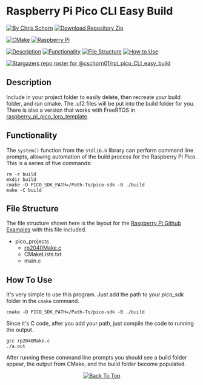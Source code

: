 # Raspberry Pi Pico CLI Easy Build

[![By Chris Schorn](https://img.shields.io/badge/Author-Chris_Schorn-FFFFFF?style=for-the-badge)](https://github.com/cschorn01)
[![Download Repository Zip](https://img.shields.io/badge/Download_Repository_Zip-FFFFFF?style=for-the-badge)]([https://github.com/new?template_name=Lora_Pico_Driver&template_owner=cschorn01](https://github.com/cschorn01/rpi_pico_CLI_easy_build/archive/refs/heads/main.zip))

[![CMake](https://img.shields.io/badge/CMake-%23008FBA.svg?style=for-the-badge&logo=cmake&logoColor=white)](https://cmake.org/)
[![Raspberry Pi](https://img.shields.io/badge/-RaspberryPi-C51A4A?style=for-the-badge&logo=Raspberry-Pi)](https://www.raspberrypi.com/products/raspberry-pi-pico/)
<!-- [![MIT License](https://img.shields.io/badge/License-MIT-A31B34?style=for-the-badge)](https://mit-license.org/) -->
<!-- [![Semtech LoRa](https://img.shields.io/badge/LoRa-1CAEED?style=for-the-badge)](https://www.semtech.com/lora)
[![FreeRTOS](https://img.shields.io/badge/FreeRTOS-5CBA5B?style=for-the-badge)](https://www.freertos.org/) -->

[![Description](https://img.shields.io/badge/Description-FFFFFF?style=for-the-badge)](https://github.com/cschorn01/rpi_pico_CLI_easy_build/tree/main#description)
[![Functionality](https://img.shields.io/badge/Functionality-FFFFFF?style=for-the-badge)](https://github.com/cschorn01/rpi_pico_CLI_easy_build/tree/main#functionality)
[![File Structure](https://img.shields.io/badge/file_structure-FFFFFF?style=for-the-badge)](https://github.com/cschorn01/rpi_pico_CLI_easy_build/tree/main#file-structure)
[![How to Use](https://img.shields.io/badge/how_to_use-FFFFFF?style=for-the-badge)](https://github.com/cschorn01/rpi_pico_CLI_easy_build/tree/main#how-to-use)

[![Stargazers repo roster for @cschorn01/rpi_pico_CLI_easy_build](https://reporoster.com/stars/cschorn01/rpi_pico_CLI_easy_build)](https://github.com/cschorn01/rpi_pico_CLI_easy_build/stargazers)

## Description
Include in your project folder to easily delete, then recreate your build folder, and run cmake. The .uf2 files will be put into the build folder for you. There is also a version that works with FreeRTOS in [raspberry_pi_pico_lora_template](https://github.com/cschorn01/raspberry_pi_pico_lora_template/blob/main/README.md).


## Functionality

The `system()` function from the `stdlib.h` library can perform command line prompts, allowing automation of the build process for the Raspberry Pi Pico. This is a series of five commands:
```
rm -r build
mkdir build
cmake -D PICO_SDK_PATH=/Path-To/pico-sdk -B ./build
make -C build
```

## File Structure

The file structure shown here is the layout for the [Raspberry Pi Github Examples](https://github.com/raspberrypi/pico-examples/tree/master) with this file included.

- pico_projects
    - [rp2040Make.c](https://github.com/cschorn01/rpi_pico_CLI_easy_build/blob/main/rp2040Make.c)
    - CMakeLists.txt
    - main.c

## How To Use

It's very simple to use this program.  Just add the path to your *pico_sdk* folder in the `cmake` command.

`cmake -D PICO_SDK_PATH=/Path-To/pico-sdk -B ./build`

Since it's C code, after you add your path, just compile the code to running the output.

```
gcc rp2040Make.c
./a.out
```

After running these command line prompts you should see a build folder appear, the output from CMake, and the build folder become populated.
    <!-- system( "rm -r build" );
    system( "mkdir build" );
    // system( 'cmake from 'project-folder' into 'build')
    system( "cmake -D FREERTOS_KERNEL_PATH=/Path-To/FreeRTOS-Kernel -D PICO_SDK_PATH=/Path-To/pico-sdk -B ./build" );
    // system( 'make from 'build'') -C DIRECTORY, Change to DIRECTORY before doing anything.
    system( "make -C build" ); -->
  
<div align="center" dir="auto">
  <a href="https://github.com/cschorn01/rpi_pico_CLI_easy_build">
    <img src="https://img.shields.io/badge/Back_To_Top-FFFFFF?style=for-the-badge" alt="Back To Top">
  </a>
</div>
